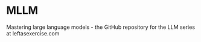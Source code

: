 # MLLM
Mastering large language models - the GitHub repository for the LLM series at leftasexercise.com
